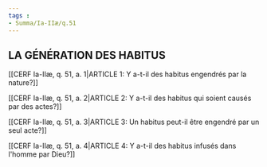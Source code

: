 ```yaml
---
tags : 
- Summa/Ia-IIæ/q.51
---
```


## LA GÉNÉRATION DES HABITUS

[[CERF Ia-IIæ, q. 51, a. 1|ARTICLE 1: Y a-t-il des habitus engendrés par la nature?]]

[[CERF Ia-IIæ, q. 51, a. 2|ARTICLE 2: Y a-t-il des habitus qui soient causés par des actes?]]

[[CERF Ia-IIæ, q. 51, a. 3|ARTICLE 3: Un habitus peut-il être engendré par un seul acte?]]

[[CERF Ia-IIæ, q. 51, a. 4|ARTICLE 4: Y a-t-il des habitus infusés dans l'homme par Dieu?]]

